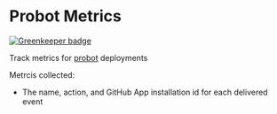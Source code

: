 # Probot Metrics

[![Greenkeeper badge](https://badges.greenkeeper.io/probot/metrics.svg)](https://greenkeeper.io/)

Track metrics for [probot](https://github.com/probot/probot) deployments

Metrcis collected:

- The name, action, and GitHub App installation id for each delivered event
